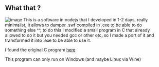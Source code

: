 ## What that ?
![image](https://media.discordapp.net/attachments/1117956168539705409/1173418753074135090/header.png)
This is a software in nodejs that I developed in 1-2 days, really minimalist, it allows to dumper .swf compiled in .exe to be able to do something else ^^, to do this I modified a small program in C that already allowed to do it but you needed gcc or other etc, so I made a port of it and transformed it into .exe to be able to use it.

I found the original C program [here](http://www.nullsecurity.org/article/extracting_swf_from_flash_projector)

This program can only run on Windows (and maybe Linux via Wine)
